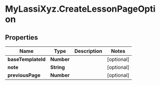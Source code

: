 # MyLassiXyz.CreateLessonPageOption

## Properties

Name | Type | Description | Notes
------------ | ------------- | ------------- | -------------
**baseTemplateId** | **Number** |  | [optional] 
**note** | **String** |  | [optional] 
**previousPage** | **Number** |  | [optional] 


